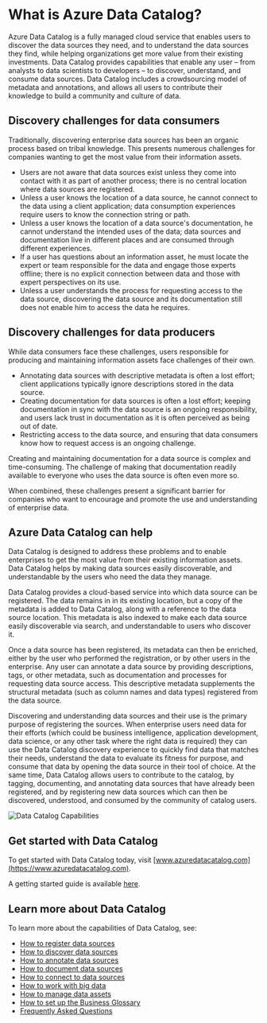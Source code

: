 ﻿<properties
   pageTitle="What is Azure Data Catalog? | Microsoft Azure"
   description="This article provides an overview of Microsoft Azure Data Catalog, including its features and the problems it is designed to address. Data Catalog provides capabilities that enable any user – from analysts to data scientists to developers – to register, discover, understand, and consume data sources."
   services="data-catalog"
   documentationCenter=""
   authors="steelanddata"
   manager="NA"
   editor=""
   tags=""/>
<tags
   ms.service="data-catalog"
   ms.devlang="NA"
   ms.topic="get-started-article"
   ms.tgt_pltfrm="NA"
   ms.workload="data-catalog"
   ms.date="09/21/2016"
   ms.author="maroche"/>

# What is Azure Data Catalog?

Azure Data Catalog is a fully managed cloud service that enables users to discover the data sources they need, and to understand the data sources they find, while helping organizations get more value from their existing investments. Data Catalog provides capabilities that enable any user – from analysts to data scientists to developers – to discover, understand, and consume data sources. Data Catalog includes a crowdsourcing model of metadata and annotations, and allows all users to contribute their knowledge to build a community and culture of data.

## Discovery challenges for data consumers

Traditionally, discovering enterprise data sources has been an organic process based on tribal knowledge. This presents numerous challenges for companies wanting to get the most value from their information assets.

-	Users are not aware that data sources exist unless they come into contact with it as part of another process; there is no central location where data sources are registered.
-	Unless a user knows the location of a data source, he cannot connect to the data using a client application; data consumption experiences require users to know the connection string or path.
-	Unless a user knows the location of a data source's documentation, he cannot understand the intended uses of the data; data sources and documentation live in different places and are consumed through different experiences.
-	If a user has questions about an information asset, he must locate the expert or team responsible for the data and engage those experts offline; there is no explicit connection between data and those with expert perspectives on its use.
-  Unless a user understands the process for requesting access to the data source, discovering the data source and its documentation still does not enable him to access the data he requires.

## Discovery challenges for data producers

While data consumers face these challenges, users responsible for producing and maintaining information assets face challenges of their own.

-	Annotating data sources with descriptive metadata is often a lost effort; client applications typically ignore descriptions stored in the data source.
-	Creating documentation for data sources is often a lost effort; keeping documentation in sync with the data source is an ongoing responsibility, and users lack trust in documentation as it is often perceived as being out of date.
- Restricting access to the data source, and ensuring that data consumers know how to request access is an ongoing challenge.

Creating and maintaining documentation for a data source is complex and time-consuming. The challenge of making that documentation readily available to everyone who uses the data source is often even more so.

When combined, these challenges present a significant barrier for companies who want to encourage and promote the use and understanding of enterprise data.

## Azure Data Catalog can help

Data Catalog is designed to address these problems and to enable enterprises to get the most value from their existing information assets. Data Catalog helps by making data sources easily discoverable, and understandable by the users who need the data they manage.

Data Catalog provides a cloud-based service into which data source can be registered. The data remains in in its existing location, but a copy of the metadata is added to Data Catalog, along with a reference to the data source location. This metadata is also indexed to make each data source easily discoverable via search, and understandable to users who discover it.

Once a data source has been registered, its metadata can then be enriched, either by the user who performed the registration, or by other users in the enterprise. Any user can annotate a data source by providing descriptions, tags, or other metadata, such as documentation and processes for requesting data source access. This descriptive metadata supplements the structural metadata (such as column names and data types) registered from the data source.

Discovering and understanding data sources and their use is the primary purpose of registering the sources. When enterprise users need data for their efforts (which could be business intelligence, application development, data science, or any other task where the right data is required) they can use the Data Catalog discovery experience to quickly find data that matches their needs, understand the data to evaluate its fitness for purpose, and consume that data by opening the data source in their tool of choice. At the same time, Data Catalog allows users to contribute to the catalog, by tagging, documenting, and annotating data sources that have already been registered, and by registering new data sources which can then be discovered, understood, and consumed by the community of catalog users.

![Data Catalog Capabilities](./media/data-catalog-what-is-data-catalog/data-catalog-capabilities.png)

## Get started with Data Catalog

To get started with Data Catalog today, visit [www.azuredatacatalog.com](https://www.azuredatacatalog.com).

A getting started guide is available [here](data-catalog-get-started.md).

## Learn more about Data Catalog

To learn more about the capabilities of Data Catalog, see:

* [How to register data sources](data-catalog-how-to-register.md)
* [How to discover data sources](data-catalog-how-to-discover.md)
* [How to annotate data sources](data-catalog-how-to-annotate.md)
* [How to document data sources](data-catalog-how-to-documentation.md)
* [How to connect to data sources](data-catalog-how-to-connect.md)
* [How to work with big data](data-catalog-how-to-big-data.md)
* [How to manage data assets](data-catalog-how-to-manage.md)
* [How to set up the Business Glossary](data-catalog-how-to-business-glossary.md)
* [Frequently Asked Questions](data-catalog-frequently-asked-questions.md)
